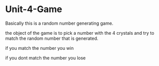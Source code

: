 # Unit-4-Game

Basically this is a random number generating game.  

the object of the game is to pick a number with the 4 crystals and try to match the random number that is generated.  

if you match the number you win

if you dont match the number you lose

